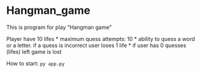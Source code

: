 # Hangman_game

This is program for play "Hangman game"
 
Player have 10 lifes 
    * maximum quess attempts: 10
    * ability to quess a word or a letter. if a quess is incorrect user loses 1 life
    * if user has 0 quesses (lifes) left game is lost

How to start:
`py app.py`